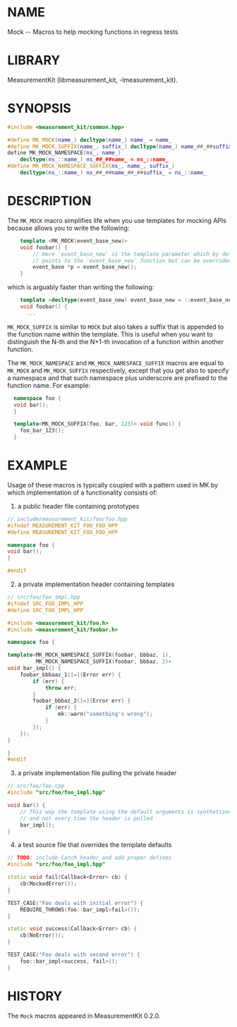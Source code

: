 # NAME
Mock -- Macros to help mocking functions in regress tests

# LIBRARY
MeasurementKit (libmeasurement_kit, -lmeasurement_kit).

# SYNOPSIS

```C++
#include <measurement_kit/common.hpp>

#define MK_MOCK(name_) decltype(name_) name_ = name_
#define MK_MOCK_SUFFIX(name_, suffix_) decltype(name_) name_##_##suffix_ = name_
define MK_MOCK_NAMESPACE(ns_, name_)                                          \
    decltype(ns_::name_) ns_##_##name_ = ns_::name_
#define MK_MOCK_NAMESPACE_SUFFIX(ns_, name_, suffix_)                          \
    decltype(ns_::name_) ns_##_##name_##_##suffix_ = ns_::name_
```

# DESCRIPTION

The `MK_MOCK` macro simplifies life when you use templates for mocking APIs because
allows you to write the following:

```C++
    template <MK_MOCK(event_base_new)>
    void foobar() {
        // Here `event_base_new` is the template parameter which by default
        // points to the `event_base_new` function but can be overriden
        event_base *p = event_base_new();
    }
```

which is arguably faster than writing the following:

```C++
    template <decltype(event_base_new) event_base_new = ::event_base_new>
    void foobar() {
      ...
```

`MK_MOCK_SUFFIX` is similar to `MOCK` but also takes a suffix that
is appended to the function name within the template. This is useful
when you want to distinguish the N-th and the N+1-th invocation of
a function within another function.

The `MK_MOCK_NAMESPACE` and `MK_MOCK_NAMESPACE_SUFFIX` macros are
equal to `MK_MOCK` and `MK_MOCK_SUFFIX` respectively, except that you
get also to specify a namespace and that such namespace plus underscore
are prefixed to the function name. For example:

```C++
  namespace foo {
  void bar();
  }

  template<MK_MOCK_SUFFIX(foo, bar, 123)> void func() {
    foo_bar_123();
  }
```

# EXAMPLE

Usage of these macros is typically coupled with a pattern used in MK
by which implementation of a functionality consists of:

1. a public header file containing prototypes

```C++
// include/measurement_kit/foo/foo.hpp
#ifndef MEASUREMENT_KIT_FOO_FOO_HPP
#define MEASUREMENT_KIT_FOO_FOO_HPP

namespace foo {
void bar();
}

#endif
```

2. a private implementation header containing templates

```C++
// src/foo/foo_impl.hpp
#ifndef SRC_FOO_IMPL_HPP
#define SRC_FOO_IMPL_HPP

#include <measurement_kit/foo.h>
#include <measurement_kit/foobar.h>

namespace foo {

template<MK_MOCK_NAMESPACE_SUFFIX(foobar, bbbaz, 1),
         MK_MOCK_NAMESPACE_SUFFIX(foobar, bbbaz, 2)>
void bar_impl() {
    foobar_bbbaaz_1([=](Error err) {
        if (err) {
            throw err;
        }
        foobar_bbbaz_2([=](Error err) {
            if (err) {
                mk::warn("something's wrong");
            }
        });
    });
}

}
#endif
```

3. a private implementation file pulling the private header

```C++
// src/foo/foo.cpp
#include "src/foo/foo_impl.hpp"

void bar() {
    // This way the template using the default arguments is synthetized here
    // and not every time the header is pulled
    bar_impl();
}
```

4. a test source file that overrides the template defaults

```C++
// TODO: include Catch header and add proper defines
#include "src/foo/foo_impl.hpp"

static void fail(Callback<Error> cb) {
    cb(MockedError());
}

TEST_CASE("Foo deals with initial error") {
    REQUIRE_THROWS(foo::bar_impl<fail>());
}

static void success(Callback<Error> cb) {
    cb(NoError());
}

TEST_CASE("Foo deals with second error") {
    foo::bar_impl<success, fail>();
}
```

# HISTORY

The `Mock` macros appeared in MeasurementKit 0.2.0.
